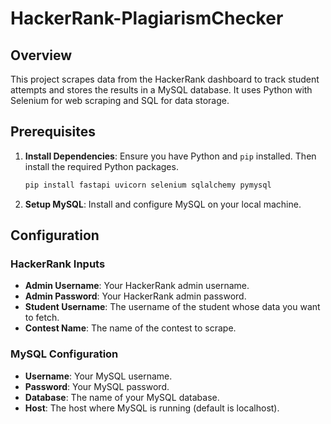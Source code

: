 # HackerRank-PlagiarismChecker

## Overview

This project scrapes data from the HackerRank dashboard to track student attempts and stores the results in a MySQL database. It uses Python with Selenium for web scraping and SQL for data storage.

## Prerequisites

1. **Install Dependencies**: Ensure you have Python and `pip` installed. Then install the required Python packages.

    ```bash
    pip install fastapi uvicorn selenium sqlalchemy pymysql
    ```

2. **Setup MySQL**: Install and configure MySQL on your local machine.

## Configuration

### HackerRank Inputs

- **Admin Username**: Your HackerRank admin username.
- **Admin Password**: Your HackerRank admin password.
- **Student Username**: The username of the student whose data you want to fetch.
- **Contest Name**: The name of the contest to scrape.

### MySQL Configuration

- **Username**: Your MySQL username.
- **Password**: Your MySQL password.
- **Database**: The name of your MySQL database.
- **Host**: The host where MySQL is running (default is localhost).




